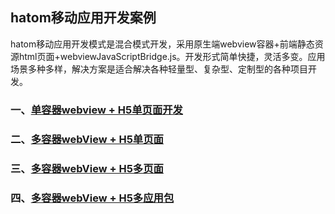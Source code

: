 ## hatom移动应用开发案例

hatom移动应用开发模式是混合模式开发，采用原生端webview容器+前端静态资源html页面+webviewJavaScriptBridge.js。开发形式简单快捷，灵活多变。应用场景多种多样，解决方案是适合解决各种轻量型、复杂型、定制型的各种项目开发。

### 一、[单容器webview + H5单页面开发](./example1)


### 二、[多容器webView + H5单页面](./example2)


### 三、[多容器webView + H5多页面](./example3)


### 四、[多容器webView + H5多应用包](./example4)

